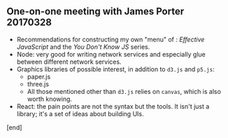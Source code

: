 ## One-on-one meeting with James Porter 20170328

 * Recommendations for constructing my own "menu" of : _Effective JavaScript_ and the _You Don't Know JS_ series.
 * Node: very good for writing network services and especially glue between different network services.
 * Graphics libraries of possible interest, in addition to `d3.js` and `p5.js`:
   * paper.js
   * three.js
   * All those mentioned other than `d3.js` relies on `canvas`, which is also worth knowing.
 * React: the pain points are not the syntax but the tools. It isn't just a library; it's a set of ideas about building UIs.

[end]
